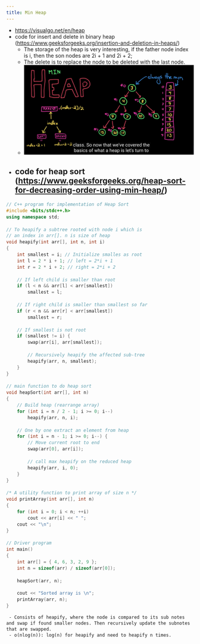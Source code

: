 ```yaml
---
title: Min Heap
---
```

- https://visualgo.net/en/heap
- code for insert and delete in binary heap (https://www.geeksforgeeks.org/insertion-and-deletion-in-heaps/)
	 - The storage of the heap is very interesting, if the father node index is i, then the son nodes are 2i + 1 and 2i + 2;
	 - The delete is to replace the node to be deleted with the last node.
	 - ![](../assets/Sz1mR3n5SO.png)
- code for heap sort (https://www.geeksforgeeks.org/heap-sort-for-decreasing-order-using-min-heap/)
	 - 
```c++
// C++ program for implementation of Heap Sort
#include <bits/stdc++.h>
using namespace std;

// To heapify a subtree rooted with node i which is
// an index in arr[]. n is size of heap
void heapify(int arr[], int n, int i)
{
	int smallest = i; // Initialize smalles as root
	int l = 2 * i + 1; // left = 2*i + 1
	int r = 2 * i + 2; // right = 2*i + 2

	// If left child is smaller than root
	if (l < n && arr[l] < arr[smallest])
		smallest = l;

	// If right child is smaller than smallest so far
	if (r < n && arr[r] < arr[smallest])
		smallest = r;

	// If smallest is not root
	if (smallest != i) {
		swap(arr[i], arr[smallest]);

		// Recursively heapify the affected sub-tree
		heapify(arr, n, smallest);
	}
}

// main function to do heap sort
void heapSort(int arr[], int n)
{
	// Build heap (rearrange array)
	for (int i = n / 2 - 1; i >= 0; i--)
		heapify(arr, n, i);

	// One by one extract an element from heap
	for (int i = n - 1; i >= 0; i--) {
		// Move current root to end
		swap(arr[0], arr[i]);

		// call max heapify on the reduced heap
		heapify(arr, i, 0);
	}
}

/* A utility function to print array of size n */
void printArray(int arr[], int n)
{
	for (int i = 0; i < n; ++i)
		cout << arr[i] << " ";
	cout << "\n";
}

// Driver program
int main()
{
	int arr[] = { 4, 6, 3, 2, 9 };
	int n = sizeof(arr) / sizeof(arr[0]);

	heapSort(arr, n);

	cout << "Sorted array is \n";
	printArray(arr, n);
}

```
	 - Consists of heapify, where the node is compared to its sub notes and swap if found smaller nodes. Then recursively update the subnotes that are swapped.
	 - o(nlog(n)): log(n) for heapify and need to heapify n times.